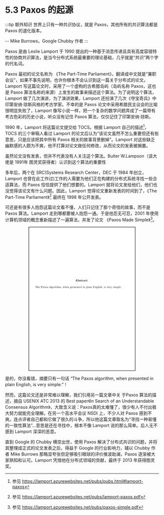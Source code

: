 # 5.3 Paxos 的起源

:::tip 额外知识
世界上只有一种共识协议，就是 Paxos，其他所有的共识算法都是 Paxos 的退化版本。

-- Mike Burrows，Google Chubby 作者
:::

Paxos 是由 Leslie Lamport 于 1990 提出的一种基于消息传递且具有高度容错特性的协商共识算法，是当今分布式系统最重要的理论基础，几乎就是“共识”两个字的代名词。

Paxos 最初的论文名称为 《The Part-Time Parliament》，翻译成中文就是“兼职会议”，如果不事先说明，也许你根本不会认识到这一篇关于分布式的论文。Lamport 写这篇论文时，采用了一个虚构的古希腊岛屿（岛屿名称 Paxos，这也是 Paxos 算法名称的来源）上发生的故事来描述这个算法。为了说明这个算法，Lamport 做了几次演讲，为了演讲效果，Lamport 还扮演了几次《夺宝奇兵》中印第安纳·琼斯风格的考古学家。不幸的是 Paxos 论文中采用希腊民主议会的比喻很明显失败了，Lamport 像写小说一样，把一个复杂的数学问题弄成了一篇带有考古色彩的历史小说，听众没有记住 Paxos 算法，仅仅记住了印第安纳·琼斯。

1990 年，Lamport 将这篇论文提交给 TOCS。根据 Lamport 自己的描述[^2]，TOCS 的三个审稿人看过 Lamport 的论文后认为“该论文虽然不怎么重要但还有些意思，只是应该把其中所有 Paxos 相关的故事背景删掉”。Lamport 对这些缺乏幽默感的人颇为不爽，他不打算对论文做任何修改，从而论文的发表被搁置。

虽然论文没有发表，但并不代表没有人关注这个算法。Bulter W.Lampson（该大佬是 1991年 图灵奖获得者）认识到这个算法的重要性

多年后，两个在 SRC(Systems Research Center，DEC 于 1984 年创立，Lamport 也曾在此工作过)工作的人需要为他们正在构建的分布式系统寻找一些合适算法，而 Paxos 恰恰提供了他们想要的。Lamport 就将论文发给他们，他们也没觉得该论文有什么问题。因此，Lamport 觉得论文重新发表的时间到了，《The Part-Time Parliament》[^3] 最终在 1998 年公开发表。

可还是有很多人抱怨这篇论文看不懂，人们只记住了那个奇怪的故事，而不是 Paxos 算法。Lamport 走到哪都要被人抱怨一通。于是他忍无可忍，2001 年使用计算机领域的概念重新描述了一遍算法，并发了论文 《Paxos Made Simple》[^4]。

<div  align="center">
	<img src="../assets/paxos.png" width = "350"  align=center />
</div>

是的，你没看错，摘要只有一句话 “The Paxos algorithm, when presented in plain English, is very simple.”！

然而，这篇论文还是非常难以理解，我们引用另一篇文章中关 于Paxos 算法的描述，摘自 USENIX ATC 2013 的 Best paper《In Search of an Understandable Consensus Algorithm》，大致含义说：Paxos真的太难懂了，很少有人不付出极大努力就能完全理解。在另一个高水平会议 NSDI 上，不少人对 Paxos 感到不爽。连点评者自己都和它做了很久的斗争，所以他这篇文章取名为“寻找一种易懂的一致性算法”...意思是还在寻找中，根本不像 Lamport 说的那么简单。后人无不感到 Lamport 深深的恶意。


直到 Google 的 Chubby 横空出世，使用 Paxos 解决了分布式共识的问题，并将其整理成正式的论文发表之后，得益于 Google 的行业影响力，辅以 Chubby 作者 Mike Burrows 那略显夸张但足够吸引眼球的评价推波助澜，Paxos 逐渐被大家熟知和认可。Lamport 凭借他在分布式领域的贡献，最终于 2013 年获得图灵奖。

[^2]: 参见 https://lamport.azurewebsites.net/pubs/pubs.html#lamport-paxos
[^3]: 参见 https://lamport.azurewebsites.net/pubs/lamport-paxos.pdf
[^4]: 参见 https://lamport.azurewebsites.net/pubs/paxos-simple.pdf